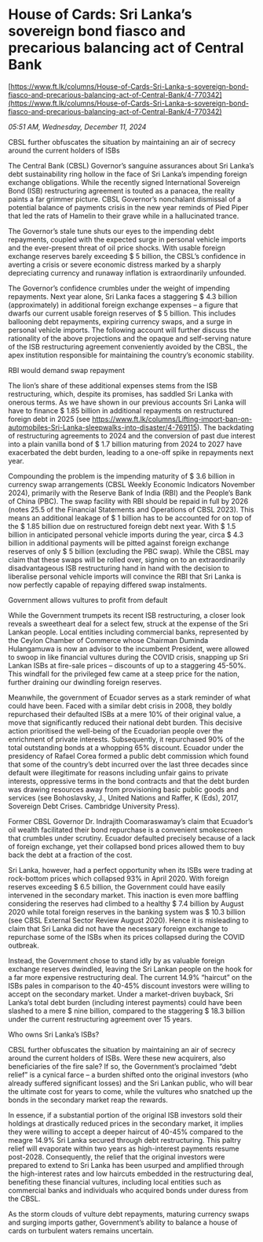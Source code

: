 # House of Cards: Sri Lanka’s sovereign bond fiasco and precarious balancing act of Central Bank

[https://www.ft.lk/columns/House-of-Cards-Sri-Lanka-s-sovereign-bond-fiasco-and-precarious-balancing-act-of-Central-Bank/4-770342](https://www.ft.lk/columns/House-of-Cards-Sri-Lanka-s-sovereign-bond-fiasco-and-precarious-balancing-act-of-Central-Bank/4-770342)

*05:51 AM, Wednesday, December 11, 2024*

CBSL further obfuscates the situation by maintaining an air of secrecy around the current holders of ISBs

The Central Bank (CBSL) Governor’s sanguine assurances about Sri Lanka’s debt sustainability ring hollow in the face of Sri Lanka’s impending foreign exchange obligations. While the recently signed International Sovereign Bond (ISB) restructuring agreement is touted as a panacea, the reality paints a far grimmer picture. CBSL Governor’s nonchalant dismissal of a potential balance of payments crisis in the new year reminds of Pied Piper that led the rats of Hamelin to their grave while in a hallucinated trance.

The Governor’s stale tune shuts our eyes to the impending debt repayments, coupled with the expected surge in personal vehicle imports and the ever-present threat of oil price shocks. With usable foreign exchange reserves barely exceeding $ 5 billion, the CBSL’s confidence in averting a crisis or severe economic distress marked by a sharply depreciating currency and runaway inflation is extraordinarily unfounded.

The Governor’s confidence crumbles under the weight of impending repayments. Next year alone, Sri Lanka faces a staggering $ 4.3 billion (approximately) in additional foreign exchange expenses – a figure that dwarfs our current usable foreign reserves of $ 5 billion. This includes ballooning debt repayments, expiring currency swaps, and a surge in personal vehicle imports. The following account will further discuss the rationality of the above projections and the opaque and self-serving nature of the ISB restructuring agreement conveniently avoided by the CBSL, the apex institution responsible for maintaining the country’s economic stability.

RBI would demand swap repayment

The lion’s share of these additional expenses stems from the ISB restructuring, which, despite its promises, has saddled Sri Lanka with onerous terms. As we have shown in our previous accounts Sri Lanka will have to finance $ 1.85 billion in additional repayments on restructured foreign debt in 2025 (see https://www.ft.lk/columns/Lifting-import-ban-on-automobiles-Sri-Lanka-sleepwalks-into-disaster/4-769115). The backdating of restructuring agreements to 2024 and the conversion of past due interest into a plain vanilla bond of $ 1.7 billion maturing from 2024 to 2027 have exacerbated the debt burden, leading to a one-off spike in repayments next year.

Compounding the problem is the impending maturity of $ 3.6 billion in currency swap arrangements (CBSL Weekly Economic Indicators November 2024), primarily with the Reserve Bank of India (RBI) and the People’s Bank of China (PBC). The swap facility with RBI should be repaid in full by 2026 (notes 25.5 of the Financial Statements and Operations of CBSL 2023). This means an additional leakage of $ 1 billion has to be accounted for on top of the $ 1.85 billion due on restructured foreign debt next year. With $ 1.5 billion in anticipated personal vehicle imports during the year, circa $ 4.3 billion in additional payments will be pitted against foreign exchange reserves of only $ 5 billion (excluding the PBC swap). While the CBSL may claim that these swaps will be rolled over, signing on to an extraordinarily disadvantageous ISB restructuring hand in hand with the decision to liberalise personal vehicle imports will convince the RBI that Sri Lanka is now perfectly capable of repaying differed swap instalments.

Government allows vultures to profit from default

While the Government trumpets its recent ISB restructuring, a closer look reveals a sweetheart deal for a select few, struck at the expense of the Sri Lankan people. Local entities including commercial banks, represented by the Ceylon Chamber of Commerce whose Chairman Duminda Hulangamuwa is now an advisor to the incumbent President, were allowed to swoop in like financial vultures during the COVID crisis, snapping up Sri Lankan ISBs at fire-sale prices – discounts of up to a staggering 45-50%. This windfall for the privileged few came at a steep price for the nation, further draining our dwindling foreign reserves.

Meanwhile, the government of Ecuador serves as a stark reminder of what could have been. Faced with a similar debt crisis in 2008, they boldly repurchased their defaulted ISBs at a mere 10% of their original value, a move that significantly reduced their national debt burden. This decisive action prioritised the well-being of the Ecuadorian people over the enrichment of private interests. Subsequently, it repurchased 90% of the total outstanding bonds at a whopping 65% discount. Ecuador under the presidency of Rafael Corea formed a public debt commission which found that some of the country’s debt incurred over the last three decades since default were illegitimate for reasons including unfair gains to private interests, oppressive terms in the bond contracts and that the debt burden was drawing resources away from provisioning basic public goods and services (see Bohoslavsky, J., United Nations and Raffer, K (Eds), 2017, Sovereign Debt Crises. Cambridge University Press).

Former CBSL Governor Dr. Indrajith Coomaraswamay’s claim that Ecuador’s oil wealth facilitated their bond repurchase is a convenient smokescreen that crumbles under scrutiny. Ecuador defaulted precisely because of a lack of foreign exchange, yet their collapsed bond prices allowed them to buy back the debt at a fraction of the cost.

Sri Lanka, however, had a perfect opportunity when its ISBs were trading at rock-bottom prices which collapsed 93% in April 2020. With foreign reserves exceeding $ 6.5 billion, the Government could have easily intervened in the secondary market. This inaction is even more baffling considering the reserves had climbed to a healthy $ 7.4 billion by August 2020 while total foreign reserves in the banking system was $ 10.3 billion (see CBSL External Sector Review August 2020). Hence it is misleading to claim that Sri Lanka did not have the necessary foreign exchange to repurchase some of the ISBs when its prices collapsed during the COVID outbreak.

Instead, the Government chose to stand idly by as valuable foreign exchange reserves dwindled, leaving the Sri Lankan people on the hook for a far more expensive restructuring deal. The current 14.9% “haircut” on the ISBs pales in comparison to the 40-45% discount investors were willing to accept on the secondary market. Under a market-driven buyback, Sri Lanka’s total debt burden (including interest payments) could have been slashed to a mere $ nine billion, compared to the staggering $ 18.3 billion under the current restructuring agreement over 15 years.

Who owns Sri Lanka’s ISBs?

CBSL further obfuscates the situation by maintaining an air of secrecy around the current holders of ISBs. Were these new acquirers, also beneficiaries of the fire sale? If so, the Government’s proclaimed “debt relief” is a cynical farce – a burden shifted onto the original investors (who already suffered significant losses) and the Sri Lankan public, who will bear the ultimate cost for years to come, while the vultures who snatched up the bonds in the secondary market reap the rewards.

In essence, if a substantial portion of the original ISB investors sold their holdings at drastically reduced prices in the secondary market, it implies they were willing to accept a deeper haircut of 40-45% compared to the meagre 14.9% Sri Lanka secured through debt restructuring. This paltry relief will evaporate within two years as high-interest payments resume post-2028. Consequently, the relief that the original investors were prepared to extend to Sri Lanka has been usurped and amplified through the high-interest rates and low haircuts embedded in the restructuring deal, benefiting these financial vultures, including local entities such as commercial banks and individuals who acquired bonds under duress from the CBSL.

As the storm clouds of vulture debt repayments, maturing currency swaps and surging imports gather, Government’s ability to balance a house of cards on turbulent waters remains uncertain.


